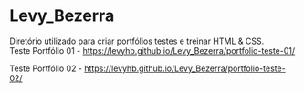 # Levy_Bezerra
Diretório utilizado para criar portfólios testes e treinar HTML & CSS.   
Teste Portfólio 01 - https://levyhb.github.io/Levy_Bezerra/portfolio-teste-01/

Teste Portfólio 02 - https://levyhb.github.io/Levy_Bezerra/portfolio-teste-02/
